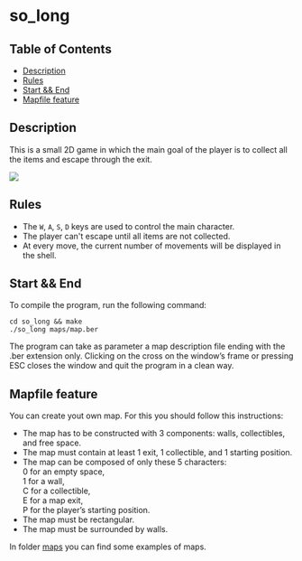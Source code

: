 # so_long

## Table of Contents
- [Description](#Description)
- [Rules](#Rules)
- [Start && End](#Start-&&-End)
- [Mapfile feature](#Mapfile-feature)

## <a name="Description"></a>Description
This is a small 2D game in which the main goal of the player is to collect all the items and escape through the exit.

![](https://i.ytimg.com/vi/k4Ybh-iaH6Q/hqdefault.jpg)

## <a name="Rules"></a>Rules
- The `W`, `A`, `S`, `D` keys are used to control the main character.
- The player can't escape until all items are not collected.
- At every move, the current number of movements will be displayed in the shell.

## <a name="Start-&&-End"></a>Start && End
To compile the program, run the following command:
```
cd so_long && make
./so_long maps/map.ber
```
The program can take as parameter a map description file ending with the .ber extension only.
Clicking on the cross on the window’s frame or pressing ESC closes the window and quit the program in a clean way.

## <a name="Mapfile-feature"></a>Mapfile feature
You can create yout own map. For this you should follow this instructions:
- The map has to be constructed with 3 components: walls, collectibles, and free space.
- The map must contain at least 1 exit, 1 collectible, and 1 starting position.
- The map can be composed of only these 5 characters:<br />
  0 for an empty space,<br />
  1 for a wall,<br />
  C for a collectible,<br />
  E for a map exit,<br />
  P for the player’s starting position.<br />
- The map must be rectangular.
- The map must be surrounded by walls.<br />

In folder [maps](https://github.com/urycherd/so_long/tree/master/maps) you can find some examples of maps.
